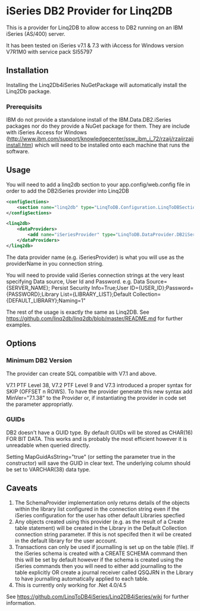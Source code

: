 # iSeries DB2 Provider for Linq2DB

This is a provider for Linq2DB to allow access to DB2 running on an IBM iSeries (AS/400) server.

It has been tested on iSeries v7.1 & 7.3 with iAccess for Windows version V7R1M0 with service pack SI55797

## Installation

Installing the Linq2Db4iSeries NuGetPackage will automatically install the Linq2Db package.

### Prerequisits

IBM do not provide a standalone install of the IBM.Data.DB2.iSeries packages nor do they provide a NuGet package for them.  They are include with iSeries Access for Windows (http://www.ibm.com/support/knowledgecenter/ssw_ibm_i_72/rzaij/rzaijrzaijinstall.htm) which will need to be installed onto each machine that runs the software.

## Usage

You will need to add a linq2db section to your app.config/web.config file in order to add the DB2iSeries provider into Linq2DB

```xml
<configSections>
	<section name="linq2db" type="LinqToDB.Configuration.LinqToDBSection, linq2db" requirePermission="false"/>
</configSections>

<linq2db>
	<dataProviders>
		<add name="iSeriesProvider" type="LinqToDB.DataProvider.DB2iSeries.DB2iSeriesFactory, LinqToDB.DataProvider.DB2iSeries" default="true"/>
	</dataProviders>
</linq2db>
```

The data provider name (e.g. iSeriesProvider) is what you will use as the providerName in you connection string.

You will need to provide valid iSeries connection strings at the very least specifying Data source, User Id and Password. e.g. Data Source={SERVER_NAME}; Persist Security Info=True;User ID={USER_ID};Password={PASSWORD};Library List={LIBRARY_LIST};Default Collection={DEFAULT_LIBRARY};Naming=1"

The rest of the usage is exactly the same as Linq2DB. See https://github.com/linq2db/linq2db/blob/master/README.md for further examples.

## Options

### Minimum DB2 Version
The provider can create SQL compatible with V7.1 and above.  

V7.1 PTF Level 38, V7.2 PTF Level 9 and V7.3 introduced a proper syntax for SKIP (OFFSET n ROWS). To have the provider generate this new syntax add MinVer="7.1.38" to the Provider or, if instantiating the provider in code set the parameter appropriatly.

### GUIDs
DB2 doesn't have a GUID type.  By default GUIDs will be stored as CHAR(16) FOR BIT DATA.  This works and is probably the most efficient however it is unreadable when queried directly.

Setting MapGuidAsString="true" (or setting the parameter true in the constructor) will save the GUID in clear text. The underlying column should be set to VARCHAR(38) data type.


## Caveats

1. The SchemaProvider implementation only returns details of the objects within the library list configured in the connection string even if the iSeries configuration for the user has other default Libraries specfied
2. Any objects created using this provider (e.g. as the result of a Create table statement) will be created in the Library in the Default Collection connection string parameter.  If this is not specifed then it wil be created in the default library for the user account.
3. Transactions can only be used if journalling is set up on the table (file).  If the iSeries schema is created with a CREATE SCHEMA command then this will be set by default however if the schema is created using the iSeries commands then you will need to either add journalling to the table explicitly OR create a journal receiver called QSQJRN in the Library to have journalling automatically applied to each table.
4. This is currently only working for .Net 4.0/4.5

See https://github.com/LinqToDB4iSeries/Linq2DB4iSeries/wiki for further information.

